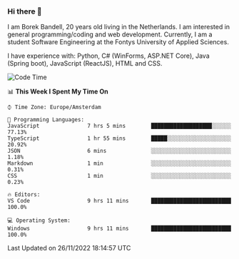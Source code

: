 ### Hi there 👋

I am Borek Bandell, 20 years old living in the Netherlands. I am interested in general programming/coding and web development. Currently, I am a student Software Engineering at the Fontys University of Applied Sciences.

I have experience with: Python, C# (WinForms, ASP.NET Core), Java (Spring boot), JavaScript (ReactJS), HTML and CSS.

<!--START_SECTION:waka-->
![Code Time](http://img.shields.io/badge/Code%20Time-287%20hrs%2036%20mins-blue)

📊 **This Week I Spent My Time On** 

```text
⌚︎ Time Zone: Europe/Amsterdam

💬 Programming Languages: 
JavaScript               7 hrs 5 mins        ███████████████████░░░░░░   77.13% 
TypeScript               1 hr 55 mins        █████░░░░░░░░░░░░░░░░░░░░   20.92% 
JSON                     6 mins              ░░░░░░░░░░░░░░░░░░░░░░░░░   1.18% 
Markdown                 1 min               ░░░░░░░░░░░░░░░░░░░░░░░░░   0.31% 
CSS                      1 min               ░░░░░░░░░░░░░░░░░░░░░░░░░   0.23%

🔥 Editors: 
VS Code                  9 hrs 11 mins       █████████████████████████   100.0%

💻 Operating System: 
Windows                  9 hrs 11 mins       █████████████████████████   100.0%

```


 Last Updated on 26/11/2022 18:14:57 UTC
<!--END_SECTION:waka-->

<!--**tcBorek2002/tcBorek2002** is a ✨ _special_ ✨ repository because its `README.md` (this file) appears on your GitHub profile.

Here are some ideas to get you started:

- 🔭 I’m currently working on ...
- 🌱 I’m currently learning ...
- 👯 I’m looking to collaborate on ...
- 🤔 I’m looking for help with ...
- 💬 Ask me about ...
- 📫 How to reach me: ...
- 😄 Pronouns: ...
- ⚡ Fun fact: ...
-->
